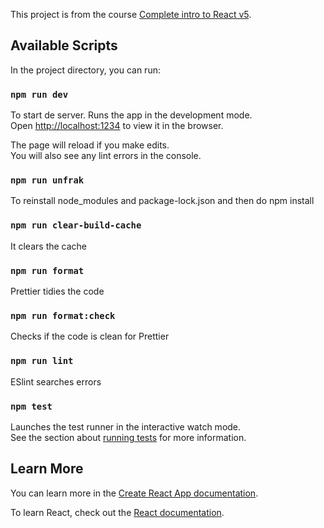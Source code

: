 This project is from the course [Complete intro to React v5](https://github.com/btholt/complete-intro-to-react-v5).

## Available Scripts

In the project directory, you can run:

### `npm run dev`

To start de server.
Runs the app in the development mode.<br>
Open [http://localhost:1234](http://localhost:1234) to view it in the browser.

The page will reload if you make edits.<br>
You will also see any lint errors in the console.

### `npm run unfrak`

To reinstall node_modules and package-lock.json and then do npm install

### `npm run clear-build-cache`

It clears the cache

### `npm run format`

Prettier tidies the code

### `npm run format:check`

Checks if the code is clean for Prettier

### `npm run lint`

ESlint searches errors

### `npm test`

Launches the test runner in the interactive watch mode.<br>
See the section about [running tests](https://facebook.github.io/create-react-app/docs/running-tests) for more information.

## Learn More

You can learn more in the [Create React App documentation](https://facebook.github.io/create-react-app/docs/getting-started).

To learn React, check out the [React documentation](https://reactjs.org/).
